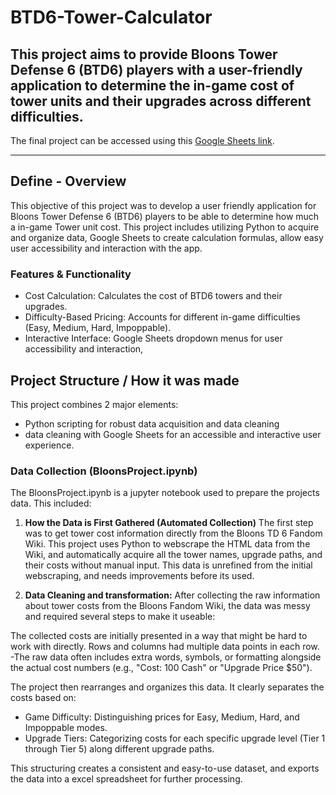 # BTD6-Tower-Calculator
## This project aims to provide Bloons Tower Defense 6 (BTD6) players with a user-friendly application to determine the in-game cost of tower units and their upgrades across different difficulties.
The final project can be accessed using this [Google Sheets link](https://docs.google.com/spreadsheets/d/1bgRTX8VRlwiGp4RJNIbdQKh3tUHXspOqAZUE-NDchDM/edit?usp=sharing). 


--- 

## Define - Overview
This objective of this project was to develop a user friendly application for Bloons Tower Defense 6 (BTD6) players to be able to determine how much a in-game Tower unit cost. This project includes utilizing Python to acquire and organize data, Google Sheets to create calculation formulas, allow easy user accessibility and interaction with the app. 

### Features & Functionality
- Cost Calculation: Calculates the cost of BTD6 towers and their upgrades.
- Difficulty-Based Pricing: Accounts for different in-game difficulties (Easy, Medium, Hard, Impoppable).
- Interactive Interface: Google Sheets dropdown menus for user accessibility and interaction,

## Project Structure / How it was made
This project combines 2 major elements: 
- Python scripting for robust data acquisition and data cleaning 
- data cleaning with Google Sheets for an accessible and interactive user experience.

### Data Collection (BloonsProject.ipynb)
The BloonsProject.ipynb is a jupyter notebook used to prepare the projects data. This included: 

1) **How the Data is First Gathered (Automated Collection)**
The first step was to get tower cost information directly from the Bloons TD 6 Fandom Wiki. This project uses Python to webscrape the HTML data from the Wiki, and automatically acquire all the tower names, upgrade paths, and their costs without manual input. This data is unrefined from the initial webscraping, and needs improvements before its used.

2) **Data Cleaning and transformation:**
After collecting the raw information about tower costs from the Bloons Fandom Wiki, the data was messy and required several steps to make it useable:

The collected costs are initially presented in a way that might be hard to work with directly. Rows and columns had multiple data points in each row. 
-The raw data often includes extra words, symbols, or formatting alongside the actual cost numbers (e.g., "Cost: 100 Cash" or "Upgrade Price $50").

The project then rearranges and organizes this data. It clearly separates the costs based on:
- Game Difficulty: Distinguishing prices for Easy, Medium, Hard, and Impoppable modes.
- Upgrade Tiers: Categorizing costs for each specific upgrade level (Tier 1 through Tier 5) along different upgrade paths.

This structuring creates a consistent and easy-to-use dataset, and exports the data into a excel spreadsheet for further processing. 
